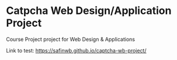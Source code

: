 # Catpcha Web Design/Application Project
Course Project project for Web Design &amp; Applications

Link to test: https://safinwb.github.io/captcha-wb-project/
